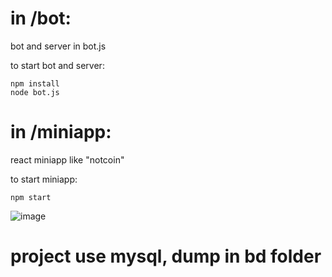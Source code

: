 # in /bot:
bot and server in bot.js

to start bot and server:
```
npm install
node bot.js
```

# in /miniapp:
react miniapp like "notcoin"

to start miniapp:
```
npm start
```

![image](https://github.com/user-attachments/assets/cb608740-844e-416e-8986-6f269b76be27)


# project use mysql, dump in bd folder
